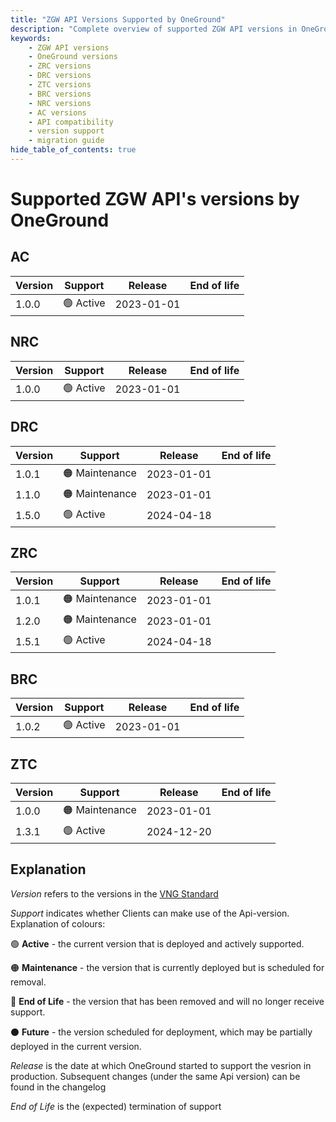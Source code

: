 ```yaml
---
title: "ZGW API Versions Supported by OneGround"
description: "Complete overview of supported ZGW API versions in OneGround including ZRC, DRC, ZTC, BRC, NRC, and AC. View current, maintenance, and end-of-life versions with release dates and migration timelines."
keywords:
    - ZGW API versions
    - OneGround versions
    - ZRC versions
    - DRC versions
    - ZTC versions
    - BRC versions
    - NRC versions
    - AC versions
    - API compatibility
    - version support
    - migration guide
hide_table_of_contents: true
---
```


# Supported ZGW API's versions by OneGround

## AC

| **Version** | **Support** | **Release** | **End of life** |
| ----------- | ----------- | ----------- | --------------- |
| 1.0.0       | 🟢 Active   | 2023-01-01  |                 |

## NRC

| **Version** | **Support** | **Release** | **End of life** |
| ----------- | ----------- | ----------- | --------------- |
| 1.0.0       | 🟢 Active   | 2023-01-01  |                 |

## DRC

| **Version** | **Support**    | **Release** | **End of life** |
| ----------- | -------------- | ----------- | --------------- |
| 1.0.1       | 🟠 Maintenance | 2023-01-01  |                 |
| 1.1.0       | 🟠 Maintenance | 2023-01-01  |                 |
| 1.5.0       | 🟢 Active      | 2024-04-18  |                 |

## ZRC

| **Version** | **Support**    | **Release** | **End of life** |
| ----------- | -------------- | ----------- | --------------- |
| 1.0.1       | 🟠 Maintenance | 2023-01-01  |                 |
| 1.2.0       | 🟠 Maintenance | 2023-01-01  |                 |
| 1.5.1       | 🟢 Active      | 2024-04-18  |                 |

## BRC

| **Version** | **Support** | **Release** | **End of life** |
| ----------- | ----------- | ----------- | --------------- |
| 1.0.2       | 🟢 Active   | 2023-01-01  |                 |

## ZTC

| **Version** | **Support**    | **Release** | **End of life** |
| ----------- | -------------- | ----------- | --------------- |
| 1.0.0       | 🟠 Maintenance | 2023-01-01  |                 |
| 1.3.1       | 🟢 Active      | 2024-12-20  |                 |

## Explanation

<em>Version</em> refers to the versions in the [VNG Standard](https://vng-realisatie.github.io/gemma-zaken/standaard/)

<em>Support</em> indicates whether Clients can make use of the Api-version. Explanation of colours:

🟢 **Active** - the current version that is deployed and actively supported.

🟠 **Maintenance** - the version that is currently deployed but is scheduled for removal.

🔴 **End of Life** - the version that has been removed and will no longer receive support.

⚫ **Future** - the version scheduled for deployment, which may be partially deployed in the current version.

<em>Release</em> is the date at which OneGround started to support the vesrion in production. Subsequent changes (under the same Api version) can be found in the changelog

<em>End of Life</em> is the (expected) termination of support
